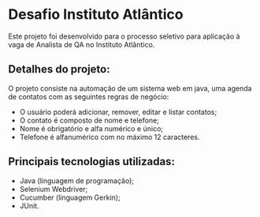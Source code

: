 # Desafio Instituto Atlântico


Este projeto foi desenvolvido para o processo seletivo para aplicação à vaga de Analista de QA no Instituto Atlântico.



## Detalhes do projeto:

O projeto consiste na automação de um sistema web em java, uma agenda de contatos com as seguintes regras de negócio:

 - O usuário poderá adicionar, remover, editar e listar contatos;
 - O contato é composto de nome e telefone;
 - Nome é obrigatório e alfa numérico e único;
 - Telefone é alfanumérico com no máximo 12 caracteres. 


## Principais tecnologias utilizadas:

 - Java (linguagem de programação);
 - Selenium Webdriver;
 - Cucumber (linguagem Gerkin);
 - JUnit. 
